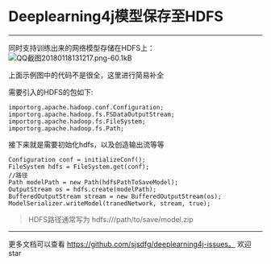 # Deeplearning4j模型保存至HDFS

---
同时支持训练出来的网络模型存储在HDFS上：
![QQ截图20180118131217.png-60.1kB][6]

上面示例图中的代码不是很全，这里进行简易补全

需要引入的HDFS的包如下:
```
importorg.apache.hadoop.conf.Configuration;
importorg.apache.hadoop.fs.FSDataOutputStream;
importorg.apache.hadoop.fs.FileSystem;
importorg.apache.hadoop.fs.Path;
```
接下来就是需要初始化hdfs，以及创造输出流等等
```
Configuration conf = initializeConf();
FileSystem hdfs = FileSystem.get(conf);
//路径
Path modelPath = new Path(hdfsPathToSaveModel);
OutputStream os = hdfs.create(modelPath);
BufferedOutputStream stream = new BufferedOutputStream(os);
ModelSerializer.writeModel(tranedNetwork, stream, true);
```
> HDFS路径通常写为  hdfs:///path/to/save/model.zip

-----
更多文档可以查看 https://github.com/sjsdfg/deeplearning4j-issues。
欢迎star

  [6]: http://static.zybuluo.com/ZzzJoe/b9ifd2wyyvr64u7tufnfyt3r/QQ%E6%88%AA%E5%9B%BE20180118131217.png